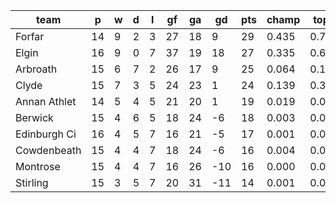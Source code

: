 |     team     | p  | w | d | l | gf | ga | gd  | pts | champ | top2  | top3  | top4  |  5-7  | bot4  | bot3  | bot2  |
|--------------|----|---|---|---|----|----|-----|-----|-------|-------|-------|-------|-------|-------|-------|-------|
| Forfar       | 14 | 9 | 2 | 3 | 27 | 18 |   9 |  29 | 0.435 | 0.706 | 0.862 | 0.941 | 0.057 | 0.008 | 0.002 | 0.001|
| Elgin        | 16 | 9 | 0 | 7 | 37 | 19 |  18 |  27 | 0.335 | 0.633 | 0.825 | 0.928 | 0.069 | 0.009 | 0.003 | 0.001|
| Arbroath     | 15 | 6 | 7 | 2 | 26 | 17 |   9 |  25 | 0.064 | 0.195 | 0.396 | 0.633 | 0.316 | 0.106 | 0.051 | 0.020|
| Clyde        | 15 | 7 | 3 | 5 | 24 | 23 |   1 |  24 | 0.139 | 0.358 | 0.612 | 0.793 | 0.188 | 0.044 | 0.019 | 0.007|
| Annan Athlet | 14 | 5 | 4 | 5 | 21 | 20 |   1 |  19 | 0.019 | 0.064 | 0.157 | 0.310 | 0.505 | 0.319 | 0.186 | 0.093|
| Berwick      | 15 | 4 | 6 | 5 | 18 | 24 |  -6 |  18 | 0.003 | 0.017 | 0.055 | 0.135 | 0.479 | 0.563 | 0.386 | 0.224|
| Edinburgh Ci | 16 | 4 | 5 | 7 | 16 | 21 |  -5 |  17 | 0.001 | 0.004 | 0.016 | 0.048 | 0.316 | 0.778 | 0.636 | 0.448|
| Cowdenbeath  | 15 | 4 | 4 | 7 | 18 | 24 |  -6 |  16 | 0.004 | 0.016 | 0.047 | 0.120 | 0.463 | 0.589 | 0.417 | 0.257|
| Montrose     | 15 | 4 | 4 | 7 | 16 | 26 | -10 |  16 | 0.000 | 0.003 | 0.012 | 0.041 | 0.279 | 0.815 | 0.680 | 0.506|
| Stirling     | 15 | 3 | 5 | 7 | 20 | 31 | -11 |  14 | 0.001 | 0.004 | 0.017 | 0.052 | 0.328 | 0.768 | 0.620 | 0.443|
